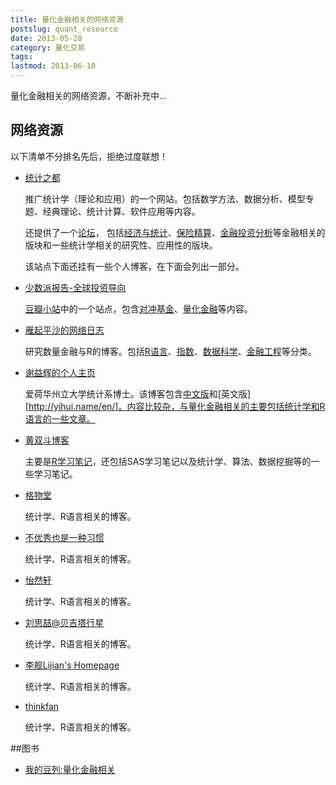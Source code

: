 ```yaml
---
title: 量化金融相关的网络资源
postslug: quant_resource
date: 2013-05-28
category: 量化交易
tags: 
lastmod: 2013-06-10
---
```


量化金融相关的网络资源，不断补充中...

<!-- more -->

## 网络资源

以下清单不分排名先后，拒绝过度联想！


- [统计之都](http://cos.name/)

  推广统计学（理论和应用）的一个网站。包括数学方法、数据分析、模型专题、经典理论、统计计算、软件应用等内容。

  还提供了一个[论坛](http://cos.name/cn/)， 包括[经济与统计][6]、[保险精算][8]、[金融投资分析][31]等金融相关的版块和一些统计学相关的研究性、应用性的版块。


  [6]:http://cos.name/cn/forum/6
  [8]:http://cos.name/cn/forum/8
  [31]:http://cos.name/cn/forum/31

  该站点下面还挂有一些个人博客，在下面会列出一部分。

- [少数派报告-全球投资导向](http://site.douban.com/138367/)

  [豆瓣小站](http://site.douban.com/)中的一个站点，包含[对冲基金](http://site.douban.com/138367/room/1235928/)、[量化金融](http://site.douban.com/138367/room/1243625/)等内容。

- [雁起平沙的网络日志](http://yanping.me/cn/blog/2012/02/07/comment-sidebar/)

  研究数量金融与R的博客。包括[R语言](http://yanping.me/cn/blog/categories/r%E8%AF%AD%E8%A8%80)、[指数](http://yanping.me/cn/blog/categories/%E6%8C%87%E6%95%B0)、[数据科学](http://yanping.me/cn/blog/categories/%E6%95%B0%E6%8D%AE%E7%A7%91%E5%AD%A6)、[金融工程](http://yanping.me/cn/blog/categories/%E9%87%91%E8%9E%8D%E5%B7%A5%E7%A8%8B)等分类。

- [谢益辉的个人主页](http://yihui.name/)  

  爱荷华州立大学统计系博士。该博客包含[中文版](http://yihui.name/cn/)和[英文版][http://yihui.name/en/]。内容比较杂，与量化金融相关的主要包括统计学和R语言的一些文章。

- [黄双斗博客](http://blog.sina.com.cn/hsd315)

  主要是[R学习笔记](http://blog.sina.com.cn/s/articlelist_1798760053_1_1.html)，还包括SAS学习笔记以及统计学、算法、数据挖掘等的一些学习笔记。

- [格物堂](http://yishuo.org/)

  统计学、R语言相关的博客。

- [不优秀也是一种习惯](http://blog.cos.name/taiyun/)

  统计学、R语言相关的博客。

- [怡然轩](http://yixuan.cos.name/cn/)

  统计学、R语言相关的博客。

- [刘思喆@贝吉塔行星](http://www.bjt.name/)

  统计学、R语言相关的博客。

- [李舰Lijian's Homepage](http://jliblog.com/)  

  统计学、R语言相关的博客。

- [thinkfan](http://blog.cos.name/fan/)

  统计学、R语言相关的博客。

  

##图书

- [我的豆列:量化金融相关](http://book.douban.com/doulist/2500402/)
